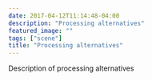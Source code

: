 ```yaml
---
date: 2017-04-12T11:14:48-04:00
description: "Processing alternatives"
featured_image: ""
tags: ["scene"]
title: "Processing alternatives"
---
```

Description of processing alternatives
